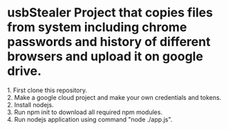 # usbStealer Project that copies files from system including chrome passwords and history of different browsers and upload it on google drive. 
<p>
1. First clone this repository. <br/>
2. Make a google cloud project and make your own credentials and tokens.<br/>
2. Install nodejs. <br/>
3. Run npm init to download all required npm modules. <br/>
4. Run nodejs application using command "node ./app.js". <br/> </p>
